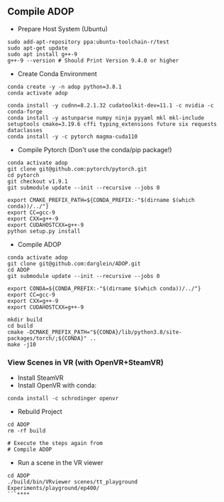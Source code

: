 ## Compile ADOP

 * Prepare Host System (Ubuntu)
```shell
sudo add-apt-repository ppa:ubuntu-toolchain-r/test
sudo apt-get update
sudo apt install g++-9
g++-9 --version # Should Print Version 9.4.0 or higher
```
 * Create Conda Environment
 
```shell
conda create -y -n adop python=3.8.1
conda activate adop

conda install -y cudnn=8.2.1.32 cudatoolkit-dev=11.1 -c nvidia -c conda-forge
conda install -y astunparse numpy ninja pyyaml mkl mkl-include setuptools cmake=3.19.6 cffi typing_extensions future six requests dataclasses
conda install -y -c pytorch magma-cuda110
```

 * Compile Pytorch (Don't use the conda/pip package!)
 
 ```shell
conda activate adop
git clone git@github.com:pytorch/pytorch.git
cd pytorch
git checkout v1.9.1
git submodule update --init --recursive --jobs 0

export CMAKE_PREFIX_PATH=${CONDA_PREFIX:-"$(dirname $(which conda))/../"}
export CC=gcc-9
export CXX=g++-9
export CUDAHOSTCXX=g++-9
python setup.py install
 ```

 * Compile ADOP
 
```shell
conda activate adop
git clone git@github.com:darglein/ADOP.git
cd ADOP
git submodule update --init --recursive --jobs 0

export CONDA=${CONDA_PREFIX:-"$(dirname $(which conda))/../"}
export CC=gcc-9
export CXX=g++-9
export CUDAHOSTCXX=g++-9

mkdir build
cd build
cmake -DCMAKE_PREFIX_PATH="${CONDA}/lib/python3.8/site-packages/torch/;${CONDA}" ..
make -j10

```

### View Scenes in VR (with OpenVR+SteamVR)

 * Install SteamVR
 * Install OpenVR with conda:

```shell
conda install -c schrodinger openvr 
```
 * Rebuild Project
```shell
cd ADOP
rm -rf build

# Execute the steps again from
# Compile ADOP
```

 * Run a scene in the VR viewer

```shell
cd ADOP
./build/bin/VRviewer scenes/tt_playground Experiments/playground/ep400/
```****